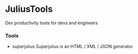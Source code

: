 # JuliusTools

Dev productivity tools for devs and engineers

### Tools

- superjulius
	Superjulius is an HTML / XML / JSON generator

